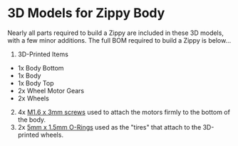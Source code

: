 # 3D Models for Zippy Body

Nearly all parts required to build a Zippy are included in these 3D models, with a few minor additions. The full BOM required to build a Zippy is below...

1. 3D-Printed Items
  - 1x Body Bottom
  - 1x Body
  - 1x Body Top
  - 2x Wheel Motor Gears
  - 2x Wheels
2. 4x [M1.6 x 3mm screws](https://www.amazon.com/gp/product/B071DXG8D4/ref=oh_aui_detailpage_o09_s00?ie=UTF8&psc=1) used to attach the motors firmly to the bottom of the body.
3. 2x [5mm x 1.5mm O-Rings](https://www.amazon.com/gp/product/B0180EQC22/ref=oh_aui_search_detailpage?ie=UTF8&psc=1) used as the "tires" that attach to the 3D-printed wheels.

